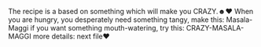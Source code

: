The recipe is a based on something which will make you CRAZY.☻♥
When you are hungry, you desperately need something tangy, make this: Masala- Maggi
if you want something mouth-watering, try this: CRAZY-MASALA-MAGGI
more details:
next file♥